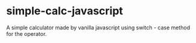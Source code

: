 # simple-calc-javascript
A simple calculator made by vanilla javascript using switch - case method for the operator.
